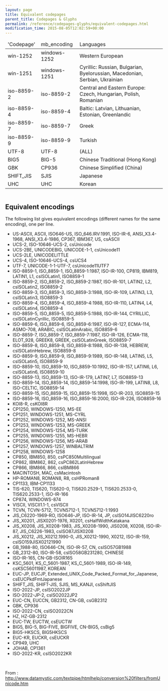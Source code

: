 ```yaml
---
layout: page
title: Equivalent codepages
parent_title: Codepages & Glyphs
permalink: /reference/codepages-glyphs/equivalent-codepages.html
modification_time: 2015-08-05T12:02:59+00:00
---
```




<table class="table"> <thead>
<tr>
<td>'Codepage'</td>
<td>mb_encoding</td>
<td>Languages</td>
</tr>
</thead> <tbody>
<tr>
<td>win-1252</td>
<td>windows-1252</td>
<td>Western European</td>
</tr>
<tr>
<td>win-1251</td>
<td>windows-1251</td>
<td>Cyrillic: Russian, Bulgarian, Byelorussian, Macedonian, Serbian, Ukrainian</td>
</tr>
<tr>
<td>iso-8859-2</td>
<td>iso-8859-2</td>
<td>Central and Eastern Europe: Czech, Hungarian, Polish, Romanian</td>
</tr>
<tr>
<td>iso-8859-4</td>
<td>iso-8859-4</td>
<td>Baltic: Latvian, Lithuanian, Estonian, Greenlandic</td>
</tr>
<tr>
<td>iso-8859-7</td>
<td>iso-8859-7</td>
<td>Greek</td>
</tr>
<tr>
<td>iso-8859-9</td>
<td>iso-8859-9</td>
<td>Turkish</td>
</tr>
<tr>
<td>UTF-8</td>
<td>UTF-8</td>
<td>(ALL)</td>
</tr>
<tr>
<td>BIG5</td>
<td>BIG-5</td>
<td>Chinese Traditional (Hong Kong)</td>
</tr>
<tr>
<td>GBK</td>
<td>CP936</td>
<td>Chinese Simplified (China)</td>
</tr>
<tr>
<td>SHIFT_JIS</td>
<td>SJIS</td>
<td>Japanese</td>
</tr>
<tr>
<td>UHC</td>
<td>UHC</td>
<td>Korean</td>
</tr>
</tbody> </table>
<table class="table"> </table>
<h2>Equivalent encodings</h2>
<p>The following list gives equivalent encodings (different names for the same encoding), one per line.</p>
<ul>
<li>US-ASCII, ASCII, ISO646-US, ISO_646.IRV:1991, ISO-IR-6, ANSI_X3.4-1968, ANSI_X3.4-1986, CP367, IBM367, US, csASCII</li>
<li>UCS-2, ISO-10646-UCS-2, csUnicode</li>
<li>UCS-2BE, UNICODEBIG, UNICODE-1-1, csUnicode11</li>
<li>UCS-2LE, UNICODELITTLE</li>
<li>UCS-4, ISO-10646-UCS-4, csUCS4</li>
<li>UTF-7, UNICODE-1-1-UTF-7, csUnicode11UTF7</li>
<li>ISO-8859-1, ISO_8859-1, ISO_8859-1:1987, ISO-IR-100, CP819, IBM819, LATIN1, L1, csISOLatin1, ISO8859-1</li>
<li>ISO-8859-2, ISO_8859-2, ISO_8859-2:1987, ISO-IR-101, LATIN2, L2, csISOLatin2, ISO8859-2</li>
<li>ISO-8859-3, ISO_8859-3, ISO_8859-3:1988, ISO-IR-109, LATIN3, L3, csISOLatin3, ISO8859-3</li>
<li>ISO-8859-4, ISO_8859-4, ISO_8859-4:1988, ISO-IR-110, LATIN4, L4, csISOLatin4, ISO8859-4</li>
<li>ISO-8859-5, ISO_8859-5, ISO_8859-5:1988, ISO-IR-144, CYRILLIC, csISOLatinCyrillic, ISO8859-5</li>
<li>ISO-8859-6, ISO_8859-6, ISO_8859-6:1987, ISO-IR-127, ECMA-114, ASMO-708, ARABIC, csISOLatinArabic, ISO8859-6</li>
<li>ISO-8859-7, ISO_8859-7, ISO_8859-7:1987, ISO-IR-126, ECMA-118, ELOT_928, GREEK8, GREEK, csISOLatinGreek, ISO8859-7</li>
<li>ISO-8859-8, ISO_8859-8, ISO_8859-8:1988, ISO-IR-138, HEBREW, csISOLatinHebrew, ISO8859-8</li>
<li>ISO-8859-9, ISO_8859-9, ISO_8859-9:1989, ISO-IR-148, LATIN5, L5, csISOLatin5, ISO8859-9</li>
<li>ISO-8859-10, ISO_8859-10, ISO_8859-10:1992, ISO-IR-157, LATIN6, L6, csISOLatin6, ISO8859-10</li>
<li>ISO-8859-13, ISO_8859-13, ISO-IR-179, LATIN7, L7, ISO8859-13</li>
<li>ISO-8859-14, ISO_8859-14, ISO_8859-14:1998, ISO-IR-199, LATIN8, L8, ISO-CELTIC, ISO8859-14</li>
<li>ISO-8859-15, ISO_8859-15, ISO_8859-15:1998, ISO-IR-203, ISO8859-15</li>
<li>ISO-8859-16, ISO_8859-16, ISO_8859-16:2000, ISO-IR-226, ISO8859-16</li>
<li>KOI8-R, csKOI8R</li>
<li>CP1250, WINDOWS-1250, MS-EE</li>
<li>CP1251, WINDOWS-1251, MS-CYRL</li>
<li>CP1252, WINDOWS-1252, MS-ANSI</li>
<li>CP1253, WINDOWS-1253, MS-GREEK</li>
<li>CP1254, WINDOWS-1254, MS-TURK</li>
<li>CP1255, WINDOWS-1255, MS-HEBR</li>
<li>CP1256, WINDOWS-1256, MS-ARAB</li>
<li>CP1257, WINDOWS-1257, WINBALTRIM</li>
<li>CP1258, WINDOWS-1258</li>
<li>CP850, IBM850, 850, csPC850Multilingual</li>
<li>CP862, IBM862, 862, csPC862LatinHebrew</li>
<li>CP866, IBM866, 866, csIBM866</li>
<li>MACINTOSH, MAC, csMacintosh</li>
<li>HP-ROMAN8, ROMAN8, R8, csHPRoman8</li>
<li>CP1133, IBM-CP1133</li>
<li>TIS-620, TIS620, TIS620-0, TIS620.2529-1, TIS620.2533-0, TIS620.2533-1, ISO-IR-166</li>
<li>CP874, WINDOWS-874</li>
<li>VISCII, VISCII1.1-1, csVISCII</li>
<li>TCVN, TCVN-5712, TCVN5712-1, TCVN5712-1:1993</li>
<li>JIS_C6220-1969-RO, ISO646-JP, ISO-IR-14, JP, csISO14JISC6220ro</li>
<li>JIS_X0201, JISX0201-1976, X0201, csHalfWidthKatakana</li>
<li>JIS_X0208, JIS_X0208-1983, JIS_X0208-1990, JIS0208, X0208, ISO-IR-87, JIS_C6226-1983, csISO87JISX0208</li>
<li>JIS_X0212, JIS_X0212.1990-0, JIS_X0212-1990, X0212, ISO-IR-159, csISO159JISX02121990</li>
<li>GB_1988-80, ISO646-CN, ISO-IR-57, CN, csISO57GB1988</li>
<li>GB_2312-80, ISO-IR-58, csISO58GB231280, CHINESE</li>
<li>ISO-IR-165, CN-GB-ISOIR165</li>
<li>KSC_5601, KS_C_5601-1987, KS_C_5601-1989, ISO-IR-149, csKSC56011987, KOREAN</li>
<li>EUC-JP, EUCJP, Extended_UNIX_Code_Packed_Format_for_Japanese, csEUCPkdFmtJapanese</li>
<li>SHIFT_JIS, SHIFT-JIS, SJIS, MS_KANJI, csShiftJIS</li>
<li>ISO-2022-JP, csISO2022JP</li>
<li>ISO-2022-JP-2, csISO2022JP2</li>
<li>EUC-CN, EUCCN, GB2312, CN-GB, csGB2312</li>
<li>GBK, CP936</li>
<li>ISO-2022-CN, csISO2022CN</li>
<li>HZ, HZ-GB-2312</li>
<li>EUC-TW, EUCTW, csEUCTW</li>
<li>BIG5, BIG-5, BIG-FIVE, BIGFIVE, CN-BIG5, csBig5</li>
<li>BIG5-HKSCS, BIG5HKSCS</li>
<li>EUC-KR, EUCKR, csEUCKR</li>
<li>CP949, UHC</li>
<li>JOHAB, CP1361</li>
<li>ISO-2022-KR, csISO2022KR</li>
</ul>
<p>&nbsp;</p>
<p>From : <a href="http://www.datamystic.com/textpipe/htmlhelp/conversion%20filters/fromUnicode.htm">http://www.datamystic.com/textpipe/htmlhelp/conversion%20filters/fromUnicode.htm</a></p>
<p>&nbsp;</p>
